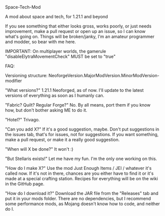 Space-Tech-Mod

A mod about space and tech, for 1.21.1 and beyond

If you see something that either looks gross, works poorly, or just needs improvement, make a pull request
or open up an issue, so I can know what's going on. Things will be broken/janky, I'm an amateur programmer
and modder, so bear with me here.

IMPORTANT: On multiplayer worlds, the gamerule "disableElytraMovementCheck" MUST be set to "true"

FAQ:

Versioning structure: NeoforgeVersion.MajorModVersion.MinorModVersion-modifier

"What versions?" 1.21.1 Neoforged, as of now. I'll update to the latest versions of everything as soon as
I humanly can.

"Fabric? Quilt? Regular Forge?" No. By all means, port them if you know how, but don't bother asking ME to do it.

"Hotel?" Trivago.

"Can you add X?"  If it's a good suggestion, maybe. Don't put suggestions in the issues tab, that's
for issues, not for suggestions. If you want something, make a pull request, or make it a really good
suggestion.

"When will X be done?" It won't :)

"But Stellaris exists!" Let me have my fun. I'm the only one working on this.

"How do I make X?" Use the mod Just Enough Items / JEI / whatever it's called now.
If it's not in there, chances are you either have to find it or it's made at a special
crafting station. Recipes for everything will be on the wiki in the GitHub page.

"How do I download it?" Download the JAR file from the "Releases" tab and put it in your
mods folder. There are no dependencies, but I recommend some performance mods, as Mojang doesn't know how to code, and
neither do I.
